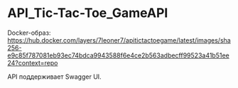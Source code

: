 # API_Tic-Tac-Toe_GameAPI

Docker-образ: https://hub.docker.com/layers/7leoner7/apitictactoegame/latest/images/sha256-e9c85f787081eb93ec74bdca9943588f6e4ce2b563adbecff99523a41b51ee24?context=repo

API поддерживает Swagger UI.
